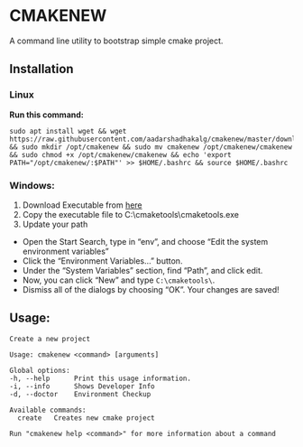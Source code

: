 # CMAKENEW
A command line utility to bootstrap simple cmake project.

## Installation

### Linux

**Run this command:**

```
sudo apt install wget && wget https://raw.githubusercontent.com/aadarshadhakalg/cmakenew/master/downloads/linux/cmakenew && sudo mkdir /opt/cmakenew && sudo mv cmakenew /opt/cmakenew/cmakenew && sudo chmod +x /opt/cmakenew/cmakenew && echo 'export PATH="/opt/cmakenew/:$PATH"' >> $HOME/.bashrc && source $HOME/.bashrc

```

### Windows:

1. Download Executable from [here](https://raw.githubusercontent.com/aadarshadhakalg/cmakenew/master/downloads/windows/cmakenew.exe)
2. Copy the executable file to C:\cmaketools\cmaketools.exe
3. Update your path
  - Open the Start Search, type in “env”, and choose “Edit the system environment variables”
  - Click the “Environment Variables…” button.
  - Under the “System Variables” section, find “Path”, and click edit.
  - Now, you can click “New” and type ```C:\cmaketools\```. 
  - Dismiss all of the dialogs by choosing “OK”. Your changes are saved!  

## Usage:
```
Create a new project

Usage: cmakenew <command> [arguments]

Global options:
-h, --help      Print this usage information.
-i, --info      Shows Developer Info
-d, --doctor    Environment Checkup

Available commands:
  create   Creates new cmake project

Run "cmakenew help <command>" for more information about a command
```
